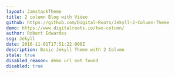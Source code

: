 ```yaml
---
layout: JamstackTheme
title: 2 column Blog with Video
github: https://github.com/Digital-Roots/Jekyll-2-Column-Theme
demo: https://www.digitalroots.io/two-column/
author: Robert Edwardes
ssg: Jekyll
date: 2016-11-01T17:51:22.000Z
description: Basic Jekyll Theme with 2 Column
stale: true
disabled_reason: demo url not found
disabled: true
---
```

